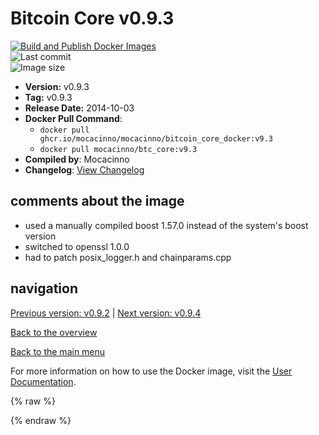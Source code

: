 # Bitcoin Core v0.9.3

[![Build and Publish Docker Images](https://github.com/mocacinno/bitcoin_core_docker/actions/workflows/build-and-publish.yml/badge.svg?branch=v9.3)](https://github.com/mocacinno/bitcoin_core_docker/actions/workflows/build-and-publish.yml)  
![Last commit](https://badgen.net/github/last-commit/mocacinno/bitcoin_core_docker/v9.3)  
![Image size](https://badgen.net/docker/size/mocacinno/btc_core/v9.3?color=green)  

- **Version:** v0.9.3
- **Tag:** v0.9.3
- **Release Date:** 2014-10-03
- **Docker Pull Command**:
  - `docker pull ghcr.io/mocacinno/mocacinno/bitcoin_core_docker:v9.3`
  - `docker pull mocacinno/btc_core:v9.3`
- **Compiled by**: Mocacinno
- **Changelog**: [View Changelog](https://github.com/bitcoin/bitcoin/blob/v0.9.3/doc/release-notes.md)

## comments about the image

- used a manually compiled boost 1.57.0 instead of the system's boost version
- switched to openssl 1.0.0
- had to patch posix_logger.h and chainparams.cpp

## navigation

[Previous version: v0.9.2](./v9.2.md) | [Next version: v0.9.4](./v9.4.md)

[Back to the overview](./Readme.md)

[Back to the main menu](../Readme.md)

For more information on how to use the Docker image, visit the [User Documentation](../userdocs/Readme.md).

<!-- Google tag (gtag.js) -->
{% raw %}
<script async src="https://www.googletagmanager.com/gtag/js?id=G-BPC6NC6FF9"></script>
<script>
  window.dataLayer = window.dataLayer || [];
  function gtag(){dataLayer.push(arguments);}
  gtag('js', new Date());
  gtag('config', 'G-BPC6NC6FF9');
</script>
{% endraw %}

